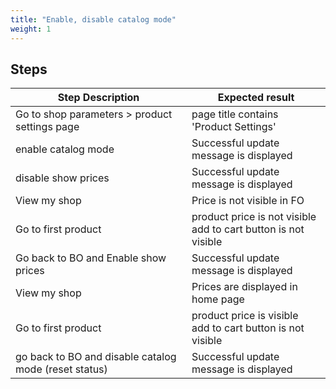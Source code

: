 ```yaml
---
title: "Enable, disable catalog mode"
weight: 1
---
```

## Steps
| Step Description | Expected result |
| ----- | ----- |
| Go to shop parameters > product settings page | page title contains 'Product Settings' |
| enable catalog mode | Successful update message is displayed |
| disable show prices | Successful update message is displayed |
| View my shop | Price is not visible in FO |
| Go to first product | product price is not visible<br>add to cart button is not visible |
| Go back to BO and Enable show prices | Successful update message is displayed |
| View my shop | Prices are displayed in home page |
| Go to first product | product price is visible<br>add to cart button is not visible |
| go back to BO and disable catalog mode (reset status) | Successful update message is displayed |
